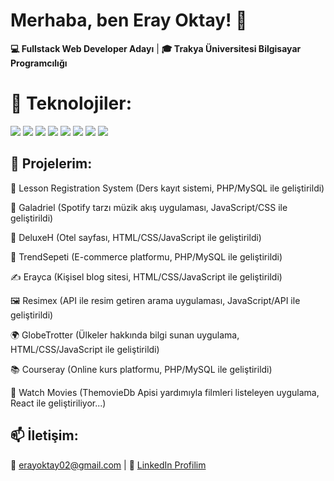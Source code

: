 # Merhaba, ben Eray Oktay! 👋  
**💻 Fullstack Web Developer Adayı** | **🎓 Trakya Üniversitesi Bilgisayar Programcılığı**

# 🔨 Teknolojiler:
<img src="https://img.shields.io/badge/React-61DAFB?logo=react&logoColor=white" />
<img src="https://img.shields.io/badge/PHP-777BB4?logo=php&logoColor=white" />
<img src="https://img.shields.io/badge/MySQL-4479A1?logo=mysql&logoColor=white" />
<img src="https://img.shields.io/badge/JavaScript-F7DF1E?logo=javascript&logoColor=black" />
<img src="https://img.shields.io/badge/HTML5-E34F26?logo=html5&logoColor=white" />
<img src="https://img.shields.io/badge/CSS3-1572B6?logo=css3&logoColor=white" />
<img src="https://img.shields.io/badge/ASP.NET-512BD4?logo=dot-net&logoColor=white" />
<img src="https://img.shields.io/badge/Bootstrap-563D7C?logo=bootstrap&logoColor=white" />

## 🚀 Projelerim:

📝 Lesson Registration System
(Ders kayıt sistemi, PHP/MySQL ile geliştirildi)



🎵 Galadriel
(Spotify tarzı müzik akış uygulaması, JavaScript/CSS ile geliştirildi)



🏨 DeluxeH
(Otel sayfası, HTML/CSS/JavaScript ile geliştirildi)



🛒 TrendSepeti
(E-commerce platformu, PHP/MySQL ile geliştirildi)



✍️ Erayca
(Kişisel blog sitesi, HTML/CSS/JavaScript ile geliştirildi)



🖼️ Resimex
(API ile resim getiren arama uygulaması, JavaScript/API ile geliştirildi)



🌍 GlobeTrotter
(Ülkeler hakkında bilgi sunan uygulama, HTML/CSS/JavaScript ile geliştirildi)



📚 Courseray
(Online kurs platformu, PHP/MySQL ile geliştirildi)



🎥 Watch Movies
(ThemovieDb Apisi yardımıyla filmleri listeleyen uygulama, React ile geliştiriliyor...)




## 📫 **İletişim:**  
📧 erayoktay02@gmail.com | 🔗 [LinkedIn Profilim](https://www.linkedin.com/in/eray-oktay-b80098296/)
